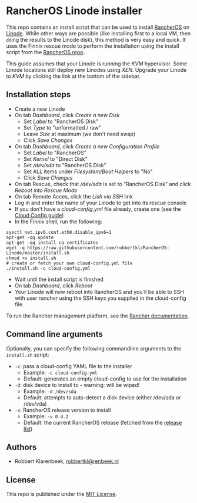 # RancherOS Linode installer

This repo contains an install script that can be used to install [RancherOS](http://rancher.com/rancher-os/) on [Linode](https://www.linode.com). While other ways are possible (like installing first to a local VM, then `dd`ing the results to the Linode disk), this method is very easy and quick. It uses the Finnix rescue mode to perform the installation using the install script from the [RancherOS repo](https://github.com/rancher/os). 

This guide assumes that your Linode is running the *KVM* hypervisor. Some Linode locations still deploy new Linodes using *XEN*. Upgrade your Linode to *KVM* by clicking the link at the bottom of the sidebar.

## Installation steps

* Create a new Linode
* On tab *Dashboard*, click *Create a new Disk*
  * Set *Label* to "RancherOS Disk"
  * Set *Type* to "unformatted / raw"
  * Leave *Size* at maximum (we don't need swap)
  * Click *Save Changes*
* On tab *Dashboard*, click *Create a new Configuration Profile*
  * Set *Label* to "RancherOS"
  * Set *Kernel* to "Direct Disk"
  * Set */dev/sda* to "RancherOS Disk"
  * Set ALL items under *Filesystem/Boot Helpers* to "No"
  * Click *Save Changes*
* On tab Rescue, check that */dev/sda* is set to "RancherOS Disk" and click *Reboot into Rescue Mode*
* On tab Remote Acces, click the *Lish via SSH* link
* Log in and enter the name of your Linode to get into its rescue console
* If you don't have a *cloud-config.yml* file already, create one (see the [Cloud Config guide](http://docs.rancher.com/os/cloud-config/))
* In the Finnix shell, run the following:

```
sysctl net.ipv6.conf.eth0.disable_ipv6=1
apt-get -qq update
apt-get -qq install ca-certificates
wget -q https://raw.githubusercontent.com/robbertkl/RancherOS-Linode/master/install.sh
chmod +x install.sh
# create or fetch your own cloud-config.yml file
./install.sh -c cloud-config.yml
```

* Wait until the install script is finished
* On tab *Dashboard*, click *Reboot*
* Your Linode will now reboot into RancherOS and you'll be able to SSH with user *rancher* using the SSH keys you supplied in the cloud-config file.

To run the Rancher management platform, see the [Rancher documentation](http://docs.rancher.com/os/quick-start-guide/#using-rancher-management-platform-with-rancheros).

## Command line arguments

Optionally, you can specify the following commandline arguments to the `install.sh` script:

* `-c`: pass a cloud-config YAML file to the installer
  * Example: `-c cloud-config.yml`
  * Default: generates an empty cloud-config to use for the installation
* `-d`: disk device to install to - warning: will be wiped!
  * Example: `-d /dev/sda`
  * Default: attempts to auto-detect a disk device (either /dev/sda or /dev/vda)
* `-v`: RancherOS release version to install
  * Example: `-v 0.4.2`
  * Default: the current RancherOS release (fetched from the [release list](https://releases.rancher.com/os/releases.yml))

## Authors

* Robbert Klarenbeek, <robbertkl@renbeek.nl>

## License

This repo is published under the [MIT License](http://www.opensource.org/licenses/mit-license.php).
